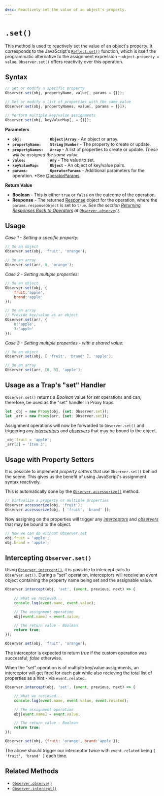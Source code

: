 ```yaml
---
desc: Reactively set the value of an object's property.
---
```

# `.set()`

This method is used to reactively set the value of an object's property. It corresponds to the JavaScript's [`Reflect.set()`](https://developer.mozilla.org/en-US/docs/Web/JavaScript/Reference/Global_Objects/Reflect/set) function, which is itself the programmatic alternative to the assignment expression – `object.property = value`. `Observer.set()` offers reactivity over this operation.

## Syntax

```js
// Set or modify a specific property
Observer.set(obj, propertyName, value[, params = {}]);

// Set or modify a list of properties with the same value
Observer.set(obj, propertyNames, value[, params = {}]);

// Perform multiple key/value assignments
Observer.set(obj, keyValueMap[, = {}]);
```

**Parameters**

+ **`obj:             Object|Array`** - An object or array.
+ **`propertyName:    String|Number`** - The property to create or update.
+ **`propertyNames:   Array`** - A list of properties to create or update. *These will be assigned the same value.*
+ **`value:           Any`** - The value to set.
+ **`keyValueMap:     Object`** - An object of key/value pairs.
+ **`params:          OperatorParams`** - Additional parameters for the operation. *See [OperatorParams](../../core/OperatorParams).

**Return Value**

+ **Boolean** - This is either `true` or `false` on the outcome of the operation.
+ **Response** - The returned [Response](../../../core/Response) object for the operation, where the `params.responseObject` is set to `true`. *See the section [Returning Responses Back to Operators](../../subscribers/observe#returning-responses-back-to-operators) at [`Observer.observe()`](../../subscribers/observe).*

## Usage

*Case 1 - Setting a specific property:*

```js
// On an object
Observer.set(obj, 'fruit', 'orange');
```

```js
// On an array
Observer.set(arr, 0, 'orange');
```

*Case 2 - Setting multiple properties:*

```js
// On an object
Observer.set(obj, {
    fruit:'apple',
    brand:'apple'
});
```

```js
// On an array
// Provide key/value as an object
Observer.set(arr, {
    0:'apple',
    3:'apple'
});
```

*Case 3 - Setting multiple properties - with a shared value:*

```js
// On an object
Observer.set(obj, [ 'fruit', 'brand' ], 'apple');
```

```js
// On an array
Observer.set(arr, [0, 3], 'apple');
```

## Usage as a Trap's "set" Handler

`Observer.set()` returns a *Boolean* value for *set* operations and can, therefore, be used as the "set" handler in Proxy traps.

```js
let _obj = new Proxy(obj, {set: Observer.set});
let _arr = new Proxy(arr, {set: Observer.set});
```

Assignment operations will now be forwarded to `Observer.set()` and triggering any [*interceptors*](../../../core/overview/interceptors) and [*observers*](../../../core/overview/observers) that may be bound to the object.

```js
_obj.fruit = 'apple';
_arr[2] = 'Item 3';
```

## Usage with Property Setters

It is possible to implement *property setters* that use `Observer.set()` behind the scene. This gives us the benefit of using JavaScript's assignment syntax reactively.

This is automatically done by the [`Observer.accessorize()`](../accessorize) method.

```js
// Virtualize a property or multiple properties
Observer.accessorize(obj, 'fruit');
Observer.accessorize(obj, [ 'fruit', 'brand' ]);
```

Now assigning on the properties will trigger any [*interceptors*](../../../core/overview/interceptors) and [*observers*](../../../core/overview/observers) that may be bound to the object.

```js
// Now we can do without Observer.set
obj.fruit = 'apple';
obj.brand = 'apple';
```

## Intercepting `Observer.set()`

Using [`Observer.intercept()`](../../subscribers/intercept), it is possible to intercept calls to `Observer.set()`. During a "set" operation, interceptors will receive an event object containing the property name being set and the assignable value.

```js
Observer.intercept(obj, 'set', (event, previous, next) => {
    
    // What we recieved...
    console.log(event.name, event.value);

    // The assignment operation
    obj[event.name] = event.value;

    // The return value - Boolean
    return true;
});
```

```js
Observer.set(obj, 'fruit', 'orange');
```

The interceptor is expected to return *true* if the custom operation was successful; *false* otherwise.

When the "set" operation is of multiple key/value assignments, an interceptor will get fired for each pair while also recieving the total list of properties as a hint - via `event.related`.

```js
Observer.intercept(obj, 'set', (event, previous, next) => {

    // What we recieved...
    console.log(event.name, event.value, event.related);

    // The assignment operation
    obj[event.name] = event.value;

    // The return value - Boolean
    return true;
});
```

```js
Observer.set(obj, {fruit: 'orange', brand:'apple'});
```

The above should trigger our interceptor twice with `event.related` being `[ 'fruit', 'brand' ]` each time.

## Related Methods

+ [`Observer.observe()`](../../subscribers/observe)
+ [`Observer.intercept()`](../../subscribers/intercept)
